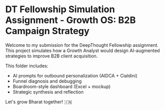 # DT Fellowship Simulation Assignment - Growth OS: B2B Campaign Strategy

Welcome to my submission for the DeepThought Fellowship assignment. This project simulates how a Growth Analyst would design AI-augmented strategies to improve B2B client acquisition.

This folder includes:
- AI prompts for outbound personalization (AIDCA + Cialdini)
- Funnel diagnosis and debugging
- Boardroom-style dashboard (Excel + mockup)
- Strategic synthesis and reflection

Let's grow Bharat together! 🇮🇳
